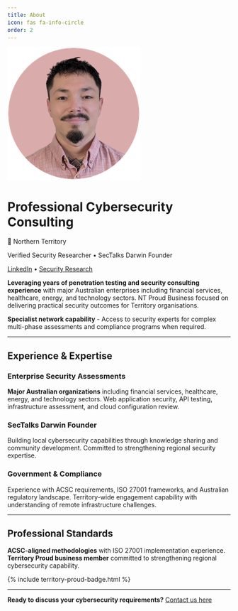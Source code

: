 ```yaml
---
title: About
icon: fas fa-info-circle
order: 2
---
```


<div class="about-hero">
  <div class="principal-profile">
    <img src="/assets/img/principal-headshot.png" alt="Principal Consultant" class="principal-headshot">
    <div class="principal-info">
      <h1>Professional Cybersecurity Consulting</h1>
      <p class="location-pin">📍 Northern Territory</p>
      <p class="credentials">Verified Security Researcher • SecTalks Darwin Founder</p>
      <div class="professional-links">
        <a href="https://www.linkedin.com/in/k-jagdmann-2658a771/" target="_blank">LinkedIn</a> • 
        <a href="https://bugcrowd.com/h/kymb0" target="_blank">Security Research</a>
      </div>
    </div>
  </div>
</div>

**Leveraging years of penetration testing and security consulting experience** with major Australian enterprises including financial services, healthcare, energy, and technology sectors. NT Proud Business focused on delivering practical security outcomes for Territory organisations.

**Specialist network capability** - Access to security experts for complex multi-phase assessments and compliance programs when required.

---

## Experience & Expertise

### Enterprise Security Assessments
**Major Australian organizations** including financial services, healthcare, energy, and technology sectors. Web application security, API testing, infrastructure assessment, and cloud configuration review.

### SecTalks Darwin Founder  
Building local cybersecurity capabilities through knowledge sharing and community development. Committed to strengthening regional security expertise.

### Government & Compliance
Experience with ACSC requirements, ISO 27001 frameworks, and Australian regulatory landscape. Territory-wide engagement capability with understanding of remote infrastructure challenges.

---

## Professional Standards

**ACSC-aligned methodologies** with ISO 27001 implementation experience. **Territory Proud business member** committed to strengthening regional cybersecurity capability.

{% include territory-proud-badge.html %}

---

**Ready to discuss your cybersecurity requirements?** [Contact us here](/contact/)

